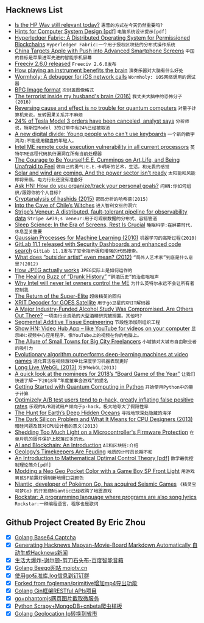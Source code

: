 ## Hacknews List


- [Is the HP Way still relevant today?](http://theengineeringmanager.com/growth/is-the-hp-way-still-relevant-today/)  `惠普的方式在今天仍然重要吗?`
- [Hints for Computer System Design [pdf]](https://www.microsoft.com/en-us/research/wp-content/uploads/2016/02/acrobat-17.pdf)  `电脑系统设计提示[pdf]`
- [Hyperledger Fabric: A Distributed Operating System for Permissioned Blockchains](https://arxiv.org/abs/1801.10228v1)  `Hyperledger Fabric:一个用于授权区块链的分布式操作系统`
- [China Targets Apple with Push into Advanced Smartphone Screens](https://www.wsj.com/articles/china-targets-apple-with-push-into-advanced-smartphone-screens-1532260804)  `中国的目标是苹果进军先进的智能手机屏幕`
- [Freeciv 2.6.0 released](http://freeciv.wikia.com/wiki/NEWS-2.6.0)  `Freeciv 2.6.0发布`
- [How playing an instrument benefits the brain](https://www.brainpickings.org/2015/01/29/music-brain-ted-ed/)  `演奏乐器对大脑有什么好处`
- [Wormholy: A debugger for iOS network calls](https://github.com/pmusolino/Wormholy)  `Wormholy: iOS网络调用的调试器`
- [BPG Image format](https://bellard.org/bpg/)  `次封盖图像格式`
- [The terrorist inside my husband&#39;s brain (2016)](http://n.neurology.org/content/87/13/1308)  `我丈夫大脑中的恐怖分子(2016)`
- [Reversing cause and effect is no trouble for quantum computers](https://phys.org/news/2018-07-reversing-effect-quantum.html)  `对量子计算机来说，反转因果关系并不麻烦`
- [24% of Tesla Model 3 orders have been canceled, analyst says](https://money.cnn.com/2018/07/19/technology/business/tesla-downgrade/index.html)  `分析师说，特斯拉Model 3的订单中有24%已经被取消`
- [A new digital divide: Young people who can’t use keyboards](http://www.asahi.com/ajw/articles/AJ201803290068.html)  `一个新的数字鸿沟:不能使用键盘的年轻人。`
- [Intel ME remote code execution vulnerability in all current processors](http://blog.ptsecurity.com/2018/07/intel-patches-new-me-vulnerabilities.html)  `英特尔ME远程代码执行漏洞在所有当前处理器`
- [The Courage to Be Yourself:E.E. Cummings on Art,Life, and Being Unafraid to Feel](https://www.brainpickings.org/2017/09/25/e-e-cummings-advice/)  `做自己的勇气:E.E.卡明斯的艺术，生活，和无畏的感觉`
- [Solar and wind are coming. And the power sector isn’t ready](https://www.vox.com/energy-and-environment/2018/5/18/17359730/wind-solar-power-grid-electricity-managers)  `太阳能和风能即将来临。电力行业还没有准备好`
- [Ask HN: How do you organize/track your personal goals?](item?id=17586375)  `问HN:你如何组织/跟踪你的个人目标?`
- [Cryptanalysis of hashids (2015)](https://carnage.github.io/2015/08/cryptanalysis-of-hashids)  `密码分析的哈希德(2015)`
- [Into the Cave of Chile’s Witches](https://www.smithsonianmag.com/history/into-the-cave-of-chiles-witches-20138093/?no-ist)  `进入智利女巫的洞穴`
- [Stripe’s Veneur: A distributed, fault-tolerant pipeline for observability data](https://github.com/stripe/veneur)  `Stripe &#39;s Veneur:用于可观察数据的分布式、容错管道`
- [Sleep Science: In the Era of Screens, Rest Is Crucial](https://www.nationalgeographic.com/magazine/2018/08/science-of-sleep/)  `睡眠科学:在屏幕时代，休息至关重要`
- [Gaussian Processes for Machine Learning (2010)](http://www.gaussianprocess.org/gpml/)  `机器学习的高斯过程(2010)`
- [GitLab 11.1 released with Security Dashboards and enhanced code search](https://about.gitlab.com/2018/07/22/gitlab-11-1-released/)  `GitLab 11.1发布了安全指示板和增强的代码搜索。`
- [What does “outsider artist” even mean? (2012)](https://hyperallergic.com/56801/what-does-outsider-artist-even-mean/)  `“局外人艺术家”到底是什么意思?(2012)`
- [How JPEG actually works](https://blogs.msdn.microsoft.com/devdev/2006/04/12/how-does-jpeg-actually-work/)  `JPEG实际上是如何运作的`
- [The Healing Buzz of “Drunk History”](https://www.newyorker.com/magazine/2018/07/23/the-healing-buzz-of-drunk-history)  `“醉酒历史”的治愈嗡嗡声`
- [Why Intel will never let owners control the ME](https://www.devever.net/~hl/intelme)  `为什么英特尔永远不会让所有者控制我`
- [The Return of the Super-Elite](http://jacobinmag.com/2018/07/income-inequality-super-rich-economic-policy-institute/)  `超级精英的回归`
- [XRIT Decoder for GOES Satellite](https://usa-satcom.com/xrit-decoder-for-goes-satellite/)  `用于go卫星的XRIT解码器`
- [A Major Industry-Funded Alcohol Study Was Compromised. Are Others Out There?](https://undark.org/article/mach15-alcohol-nih-industry-funding/)  `一项由行业资助的大型酒精研究被搁置。其他吗?`
- [Segmental Additive Tissue Engineering](https://www.nature.com/articles/s41598-018-29270-4)  `节段性添加剂组织工程`
- [Show HN: Video Hub App – like YouTube for videos on your computer](https://videohubapp.com/)  `显示HN:视频中心应用程序，像YouTube上的视频在你的电脑上。`
- [The Allure of Small Towns for Big City Freelancers](https://slate.com/human-interest/2018/07/big-city-freelancers-look-to-small-cities-to-lower-cost-of-living.html)  `小城镇对大城市自由职业者的吸引力`
- [Evolutionary algorithm outperforms deep-learning machines at video games](https://www.technologyreview.com/s/611568/evolutionary-algorithm-outperforms-deep-learning-machines-at-video-games/)  `进化算法在视频游戏中比深度学习机器表现更好`
- [Long Live WebGL (2013)](https://nullprogram.com/blog/2013/06/10/)  `万岁WebGL(2013)`
- [A quick look at the nominees for 2018’s “Board Game of the Year”](https://arstechnica.com/gaming/2018/07/2018s-board-game-of-the-year-will-be-announced-monday/)  `让我们快速了解一下2018年“年度董事会游戏”的提名`
- [Getting Started with Quantum Computing in Python](http://dataespresso.com/en/2018/07/22/Tutorial-Generating-random-numbers-with-a-quantum-computer-Python)  `开始使用Python中的量子计算`
- [Optimizely A/B test users tend to p-hack, greatly inflating false positive rates](https://papers.ssrn.com/sol3/papers.cfm?abstract_id=3204791)  `乐观的A/B测试用户倾向于p-hack，极大地夸大了假阳性率`
- [The Hunt for Earth’s Deep Hidden Oceans](https://www.quantamagazine.org/the-hunt-for-earths-deep-hidden-oceans-20180711/)  `寻找地球深处隐藏的海洋`
- [The Dark Silicon Problem and What It Means for CPU Designers (2013)](http://www.informit.com/articles/article.aspx?p=2142913)  `暗硅问题及其对CPU设计者的意义(2013)`
- [Shedding Too Much Light on a Microcontroller&#39;s Firmware Protection](https://www.aisec.fraunhofer.de/en/FirmwareProtection.html)  `在单片机的固件保护上脱落过多的光。`
- [AI and Blockchain: An Introduction](http://mattturck.com/ai-blockchain/)  `AI和区块链:介绍`
- [Geology’s Timekeepers Are Feuding](https://www.theatlantic.com/amp/article/565628/?single_page=true)  `地质的计时员长期不和`
- [An Introduction to Mathematical Optimal Control Theory [pdf]](https://math.berkeley.edu/~evans/control.course.pdf)  `数学最优控制理论简介[pdf]`
- [Modding a Neo Geo Pocket Color with a Game Boy SP Front Light](https://www.igorkromin.net/index.php/2018/07/22/modding-a-neo-geo-pocket-color-with-a-game-boy-sp-front-light/)  `用游戏男孩SP前置灯调制新地理口袋颜色`
- [Niantic, developer of Pokémon Go, has acquired Seismic Games](https://www.nianticlabs.com/blog/seismicgames/)  `《精灵宝可梦Go》的开发商Niantic已经收购了地震游戏`
- [Rockstar: A programming language where programs are also song lyrics](https://github.com/dylanbeattie/rockstar)  `Rockstar:一种编程语言，程序也是歌词`

## Github Project Created By Eric Zhou

- [x] [Golang Base64 Captcha](https://github.com/mojocn/base64Captcha)
- [x] [Generating Hacknews Maoyan-Movie-Board Markdown Automatically 自动生成Hacknews新闻](https://github.com/dejavuzhou/md-genie)
- [x] [生活大爆炸-谢尔顿-剪刀石头布-百度智能音箱](https://github.com/mojocn/dueros-bang-game)
- [x] [Golang Beego网站 mojotv.cn](https://github.com/mojocn/www.mojotv.cn)
- [x] [使用go标准库,log信息到钉钉群](https://github.com/mojocn/dooger)
- [x] [Forked from fogleman/primitive增加mp4导出功能](https://github.com/mojocn/primitive)
- [x] [Golang Gin框架RESTful APIs项目](https://github.com/JJJJJJJerk/ezier-golang-web-api-framework)
- [x] [go+phantomjs网页图片截取微服务](https://github.com/mojocn/screen_shot)
- [x] [Python Scrapy+MongoDB+cnbeta爬虫样板](https://github.com/mojocn/scrapy_mongodb_boilerplate_cnbeta)
- [x] [Golang Geolocation Ip转换到省市](https://github.com/mojocn/ip2location)